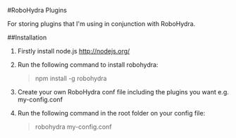 #RoboHydra Plugins

For storing plugins that I'm using in conjunction with RoboHydra.

##Installation

1. Firstly install node.js http://nodejs.org/
2. Run the following command to install robohydra:
	
	> npm install -g robohydra

3. Create your own RoboHydra conf file including the plugins you want e.g. my-config.conf

4. Run the following command in the root folder on your config file:
	
	> robohydra my-config.conf